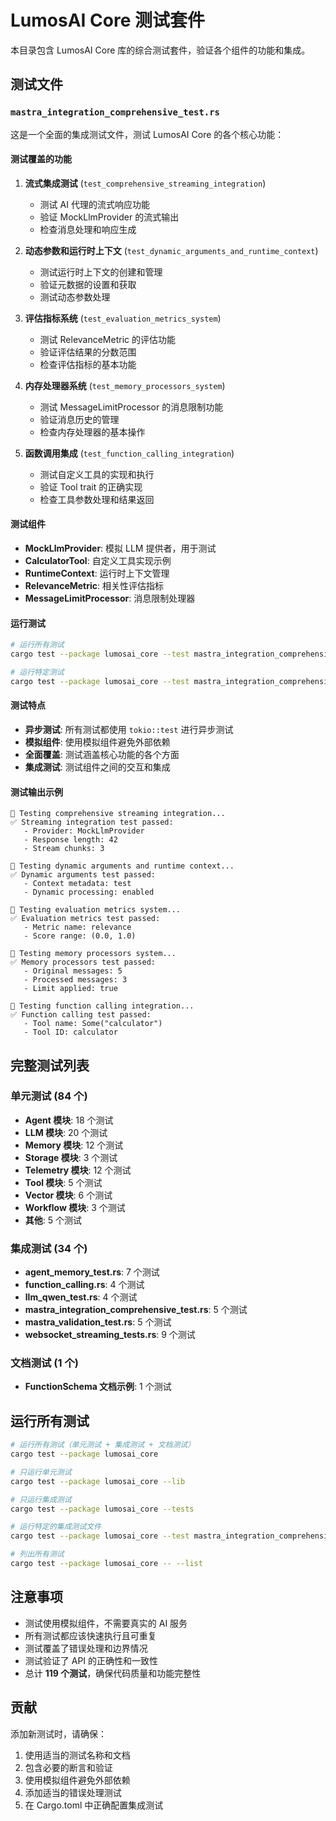 # LumosAI Core 测试套件

本目录包含 LumosAI Core 库的综合测试套件，验证各个组件的功能和集成。

## 测试文件

### `mastra_integration_comprehensive_test.rs`

这是一个全面的集成测试文件，测试 LumosAI Core 的各个核心功能：

#### 测试覆盖的功能

1. **流式集成测试** (`test_comprehensive_streaming_integration`)
   - 测试 AI 代理的流式响应功能
   - 验证 MockLlmProvider 的流式输出
   - 检查消息处理和响应生成

2. **动态参数和运行时上下文** (`test_dynamic_arguments_and_runtime_context`)
   - 测试运行时上下文的创建和管理
   - 验证元数据的设置和获取
   - 测试动态参数处理

3. **评估指标系统** (`test_evaluation_metrics_system`)
   - 测试 RelevanceMetric 的评估功能
   - 验证评估结果的分数范围
   - 检查评估指标的基本功能

4. **内存处理器系统** (`test_memory_processors_system`)
   - 测试 MessageLimitProcessor 的消息限制功能
   - 验证消息历史的管理
   - 检查内存处理器的基本操作

5. **函数调用集成** (`test_function_calling_integration`)
   - 测试自定义工具的实现和执行
   - 验证 Tool trait 的正确实现
   - 检查工具参数处理和结果返回

#### 测试组件

- **MockLlmProvider**: 模拟 LLM 提供者，用于测试
- **CalculatorTool**: 自定义工具实现示例
- **RuntimeContext**: 运行时上下文管理
- **RelevanceMetric**: 相关性评估指标
- **MessageLimitProcessor**: 消息限制处理器

#### 运行测试

```bash
# 运行所有测试
cargo test --package lumosai_core --test mastra_integration_comprehensive_test

# 运行特定测试
cargo test --package lumosai_core --test mastra_integration_comprehensive_test test_comprehensive_streaming_integration
```

#### 测试特点

- **异步测试**: 所有测试都使用 `tokio::test` 进行异步测试
- **模拟组件**: 使用模拟组件避免外部依赖
- **全面覆盖**: 测试涵盖核心功能的各个方面
- **集成测试**: 测试组件之间的交互和集成

#### 测试输出示例

```
🧪 Testing comprehensive streaming integration...
✅ Streaming integration test passed:
   - Provider: MockLlmProvider
   - Response length: 42
   - Stream chunks: 3

🧪 Testing dynamic arguments and runtime context...
✅ Dynamic arguments test passed:
   - Context metadata: test
   - Dynamic processing: enabled

🧪 Testing evaluation metrics system...
✅ Evaluation metrics test passed:
   - Metric name: relevance
   - Score range: (0.0, 1.0)

🧪 Testing memory processors system...
✅ Memory processors test passed:
   - Original messages: 5
   - Processed messages: 3
   - Limit applied: true

🧪 Testing function calling integration...
✅ Function calling test passed:
   - Tool name: Some("calculator")
   - Tool ID: calculator
```

## 完整测试列表

### 单元测试 (84 个)
- **Agent 模块**: 18 个测试
- **LLM 模块**: 20 个测试
- **Memory 模块**: 12 个测试
- **Storage 模块**: 3 个测试
- **Telemetry 模块**: 12 个测试
- **Tool 模块**: 5 个测试
- **Vector 模块**: 6 个测试
- **Workflow 模块**: 3 个测试
- **其他**: 5 个测试

### 集成测试 (34 个)
- **agent_memory_test.rs**: 7 个测试
- **function_calling.rs**: 4 个测试
- **llm_qwen_test.rs**: 4 个测试
- **mastra_integration_comprehensive_test.rs**: 5 个测试
- **mastra_validation_test.rs**: 5 个测试
- **websocket_streaming_tests.rs**: 9 个测试

### 文档测试 (1 个)
- **FunctionSchema 文档示例**: 1 个测试

## 运行所有测试

```bash
# 运行所有测试（单元测试 + 集成测试 + 文档测试）
cargo test --package lumosai_core

# 只运行单元测试
cargo test --package lumosai_core --lib

# 只运行集成测试
cargo test --package lumosai_core --tests

# 运行特定的集成测试文件
cargo test --package lumosai_core --test mastra_integration_comprehensive_test

# 列出所有测试
cargo test --package lumosai_core -- --list
```

## 注意事项

- 测试使用模拟组件，不需要真实的 AI 服务
- 所有测试都应该快速执行且可重复
- 测试覆盖了错误处理和边界情况
- 测试验证了 API 的正确性和一致性
- 总计 **119 个测试**，确保代码质量和功能完整性

## 贡献

添加新测试时，请确保：
1. 使用适当的测试名称和文档
2. 包含必要的断言和验证
3. 使用模拟组件避免外部依赖
4. 添加适当的错误处理测试
5. 在 Cargo.toml 中正确配置集成测试
